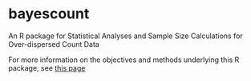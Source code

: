 # bayescount
An R package for Statistical Analyses and Sample Size Calculations for Over-dispersed Count Data

For more information on the objectives and methods underlying this R package, see [this page](https://www.fecrt.com/framework)
